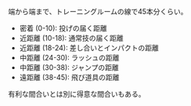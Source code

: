 端から端まで、トレーニングルームの線で45本分くらい。

- 密着 (0-10): 投げの届く距離
- 近距離 (10-18): 通常技の届く距離
- 近距離 (18-24): 差し合いとインパクトの距離
- 中距離 (24-30): ラッシュの距離
- 中距離 (30-38): ジャンプの距離
- 遠距離 (38-45): 飛び道具の距離

有利な間合いとは別に得意な間合いもある。
